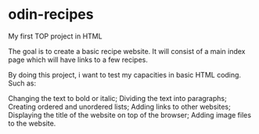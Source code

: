 # odin-recipes
My first TOP project in HTML

The goal is to create a basic recipe website.
It will consist of a main index page which will have links to a few recipes.

By doing this project, i want to test my capacities in basic HTML coding. Such as:

Changing the text to bold or italic;
Dividing the text into paragraphs;
Creating ordered and unordered lists;
Adding links to other websites;
Displaying the title of the website on top of the browser;
Adding image files to the website.

